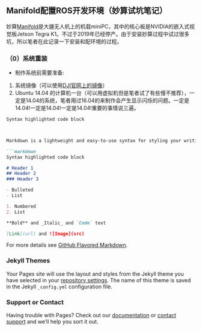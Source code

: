 ## Manifold配置ROS开发环境（妙算试坑笔记）

妙算[Manifold](https://www.dji.com/cn/manifold)是大疆无人机上的机载miniPC，其中的核心板是NVIDIA的嵌入式视觉板Jetson Tegra K1。不过于2019年已经停产。由于安装妙算过程中试过很多坑，所以笔者在此记录一下安装和配环境的过程。



### （0）系统重装
- 制作系统前需要准备:

1. 系统镜像（可以使用[DJI官网上的镜像](https://dl.djicdn.com/downloads/manifold/manifold_image_v1.0.tar.gz)）
2. Ubuntu 14.04 的计算机一台（可以用虚拟机但是笔者试了有些慢不推荐），一定是14.04的系统，笔者用过16.04的来制作会产生显示闪烁的问题。一定是14.04!一定是14.04!一定是14.04!重要的事情说三遍。



```markdown
Syntax highlighted code block



Markdown is a lightweight and easy-to-use syntax for styling your writing. It includes conventions for

```markdown
Syntax highlighted code block

# Header 1
## Header 2
### Header 3

- Bulleted
- List

1. Numbered
2. List

**Bold** and _Italic_ and `Code` text

[Link](url) and ![Image](src)
```

For more details see [GitHub Flavored Markdown](https://guides.github.com/features/mastering-markdown/).

### Jekyll Themes

Your Pages site will use the layout and styles from the Jekyll theme you have selected in your [repository settings](https://github.com/SkyEagle8352/Manifold_ROS_Setup.github.io/settings). The name of this theme is saved in the Jekyll `_config.yml` configuration file.

### Support or Contact

Having trouble with Pages? Check out our [documentation](https://help.github.com/categories/github-pages-basics/) or [contact support](https://github.com/contact) and we’ll help you sort it out.
